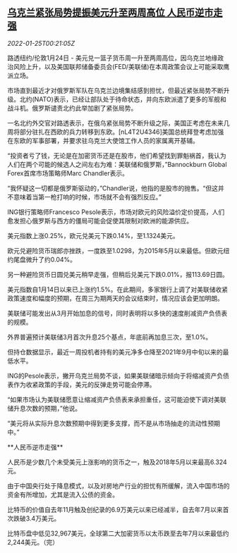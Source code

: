 <!--1643070662000-->
[乌克兰紧张局势提振美元升至两周高位 人民币逆市走强](https://cn.reuters.com/article/forex-close-0124-mon-idCNKBS2JZ00T)
------

<div><i>2022-01-25T00:21:05Z</i></div><p>路透纽约/伦敦1月24日 - 美元兑一篮子货币周一升至两周高位，因乌克兰地缘政治风险上升，以及美国联邦储备委员会(FED/美联储)在本周政策会议上可能采取鹰派立场。</p><p>市场直到最近才对俄罗斯军队在乌克兰边境集结感到担忧，但最近紧张局势不断升级。北约(NATO)表示，已经让部队处于待命状态，并向东欧派遣了更多的军舰和战斗机。俄罗斯谴责北约此举加剧了紧张局势。</p><p>一名北约外交官对路透表示，在俄乌紧张局势不断升级之际，美国正考虑在未来几周将部分驻扎在西欧的兵力转移到东欧。[nL4T2U4346]美国总统拜登考虑加强在东欧的军事部署，并要求驻乌克兰大使馆工作人员的家属离开基辅。</p><p>“投资者亏了钱，无论是在加密货币还是在股市，他们希望找到罪魁祸首，我认为人们在两个可能的候选人之间左右为难：美联储和俄罗斯，”Bannockburn Global Forex首席市场策略师Marc Chandler表示。</p><p>“我怀疑这一切都是俄罗斯驱动的，”Chandler说，他指的是股市的抛售。“但这并不意味着当第一枪打响的时候，市场就不会有强烈反应。”</p><p>ING银行策略师Francesco Pesole表示，市场对欧元的风险溢价定价提高，人们愈发担心俄罗斯与西方的僵局可能会促使其限制对欧洲的能源供应。</p><p>美元指数上涨0.25%，欧元兑美元下跌0.14%，至1.1324美元。</p><p>欧元兑避险货币瑞郎亦挫跌，一度跌至1.0298，为2015年5月以来最低。但欧元纽约尾盘微升了约0.04%。</p><p>另一种避险货币日圆兑美元稍早走强，但稍后兑美元下跌0.01%，报113.69日圆。</p><p>美元指数自1月14日以来已上涨约1.5%。在此期间，多家银行上调了对美联储收紧政策速度和幅度的预期，在周三为期两天的会议结束时，情况应该会更加明朗。</p><p>美联储可能发出从3月开始加息的信号，同时表明将以多快的速度削减资产负债表的规模。</p><p>外界普遍预计美联储3月首次升息25个基点，年底前再加息三次，至1.0%。</p><p>但持仓数据显示，最近一周投机者持有的美元净多仓降至2021年9月中旬以来的最低水平。</p><p>ING的Pesole表示，撇开乌克兰局势不谈，如果美联储暗示倾向于将缩减资产负债表作为收紧政策的手段，美元的反弹走势可能会停滞。</p><p>“如果市场认为美联储愿意让缩减资产负债表来承担重任，这可能迫使下调对美联储升息次数的预期，”他说。</p><p>“美元将从实际升息次数预期中得到更多支撑，而不是从市场抽走的流动性预期中。”</p><p>**人民币逆市走强**</p><p>人民币是少数几个未受美元上涨影响的货币之一，触及2018年5月以来最高6.324元。</p><p>由于中国央行处于降息模式，以及对房地产行业的担忧有所缓解，流入中国市场的资金有所增加，尤其是流入公债的资金。</p><p>比特币的价值自去年11月触及创纪录的6.9万美元以来已经减半，自去年7月以来首次跌破3.4万美元。</p><p>比特币盘中低见32,967美元，全球第二大加密货币以太币跌至去年7月以来最低约2,244美元。（完）</p>
